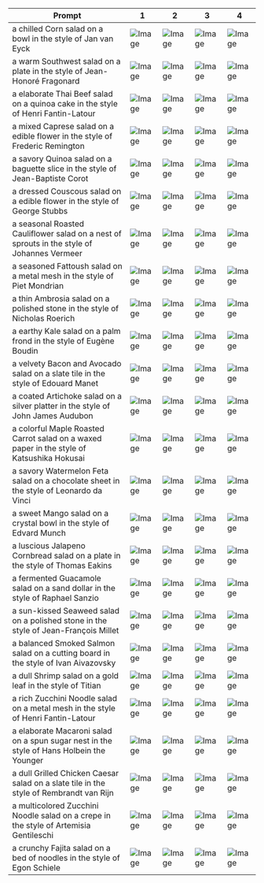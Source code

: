 | Prompt | 1 | 2 | 3 | 4 |
|-|-|-|-|-|
| a chilled Corn salad on a bowl in the style of Jan van Eyck | ![Image](https://salad-benchmark-public-assets.s3.us-east-2.amazonaws.com/sdxl/becf8c25-0191-4983-9877-9278f90e2fe0-0.jpg) | ![Image](https://salad-benchmark-public-assets.s3.us-east-2.amazonaws.com/sdxl/becf8c25-0191-4983-9877-9278f90e2fe0-1.jpg) | ![Image](https://salad-benchmark-public-assets.s3.us-east-2.amazonaws.com/sdxl/becf8c25-0191-4983-9877-9278f90e2fe0-2.jpg) | ![Image](https://salad-benchmark-public-assets.s3.us-east-2.amazonaws.com/sdxl/becf8c25-0191-4983-9877-9278f90e2fe0-3.jpg) |
| a warm Southwest salad on a plate in the style of Jean-Honoré Fragonard | ![Image](https://salad-benchmark-public-assets.s3.us-east-2.amazonaws.com/sdxl/de315f39-8311-491d-8d4a-96d2c02f41ff-0.jpg) | ![Image](https://salad-benchmark-public-assets.s3.us-east-2.amazonaws.com/sdxl/de315f39-8311-491d-8d4a-96d2c02f41ff-1.jpg) | ![Image](https://salad-benchmark-public-assets.s3.us-east-2.amazonaws.com/sdxl/de315f39-8311-491d-8d4a-96d2c02f41ff-2.jpg) | ![Image](https://salad-benchmark-public-assets.s3.us-east-2.amazonaws.com/sdxl/de315f39-8311-491d-8d4a-96d2c02f41ff-3.jpg) |
| a elaborate Thai Beef salad on a quinoa cake in the style of Henri Fantin-Latour | ![Image](https://salad-benchmark-public-assets.s3.us-east-2.amazonaws.com/sdxl/7265135d-c348-4bae-a91a-34ac42658da5-0.jpg) | ![Image](https://salad-benchmark-public-assets.s3.us-east-2.amazonaws.com/sdxl/7265135d-c348-4bae-a91a-34ac42658da5-1.jpg) | ![Image](https://salad-benchmark-public-assets.s3.us-east-2.amazonaws.com/sdxl/7265135d-c348-4bae-a91a-34ac42658da5-2.jpg) | ![Image](https://salad-benchmark-public-assets.s3.us-east-2.amazonaws.com/sdxl/7265135d-c348-4bae-a91a-34ac42658da5-3.jpg) |
| a mixed Caprese salad on a edible flower in the style of Frederic Remington | ![Image](https://salad-benchmark-public-assets.s3.us-east-2.amazonaws.com/sdxl/3e8b1eb0-06c1-4c70-832f-594c951a5955-0.jpg) | ![Image](https://salad-benchmark-public-assets.s3.us-east-2.amazonaws.com/sdxl/3e8b1eb0-06c1-4c70-832f-594c951a5955-1.jpg) | ![Image](https://salad-benchmark-public-assets.s3.us-east-2.amazonaws.com/sdxl/3e8b1eb0-06c1-4c70-832f-594c951a5955-2.jpg) | ![Image](https://salad-benchmark-public-assets.s3.us-east-2.amazonaws.com/sdxl/3e8b1eb0-06c1-4c70-832f-594c951a5955-3.jpg) |
| a savory Quinoa salad on a baguette slice in the style of Jean-Baptiste Corot | ![Image](https://salad-benchmark-public-assets.s3.us-east-2.amazonaws.com/sdxl/713b1fbc-582d-442c-9c6e-f8dd88f26882-0.jpg) | ![Image](https://salad-benchmark-public-assets.s3.us-east-2.amazonaws.com/sdxl/713b1fbc-582d-442c-9c6e-f8dd88f26882-1.jpg) | ![Image](https://salad-benchmark-public-assets.s3.us-east-2.amazonaws.com/sdxl/713b1fbc-582d-442c-9c6e-f8dd88f26882-2.jpg) | ![Image](https://salad-benchmark-public-assets.s3.us-east-2.amazonaws.com/sdxl/713b1fbc-582d-442c-9c6e-f8dd88f26882-3.jpg) |
| a dressed Couscous salad on a edible flower in the style of George Stubbs | ![Image](https://salad-benchmark-public-assets.s3.us-east-2.amazonaws.com/sdxl/002b3699-c390-4313-9a14-bab100163dc0-0.jpg) | ![Image](https://salad-benchmark-public-assets.s3.us-east-2.amazonaws.com/sdxl/002b3699-c390-4313-9a14-bab100163dc0-1.jpg) | ![Image](https://salad-benchmark-public-assets.s3.us-east-2.amazonaws.com/sdxl/002b3699-c390-4313-9a14-bab100163dc0-2.jpg) | ![Image](https://salad-benchmark-public-assets.s3.us-east-2.amazonaws.com/sdxl/002b3699-c390-4313-9a14-bab100163dc0-3.jpg) |
| a seasonal Roasted Cauliflower salad on a nest of sprouts in the style of Johannes Vermeer | ![Image](https://salad-benchmark-public-assets.s3.us-east-2.amazonaws.com/sdxl/06bf7c6e-e7c9-4b5d-a760-9e812c98d5a1-0.jpg) | ![Image](https://salad-benchmark-public-assets.s3.us-east-2.amazonaws.com/sdxl/06bf7c6e-e7c9-4b5d-a760-9e812c98d5a1-1.jpg) | ![Image](https://salad-benchmark-public-assets.s3.us-east-2.amazonaws.com/sdxl/06bf7c6e-e7c9-4b5d-a760-9e812c98d5a1-2.jpg) | ![Image](https://salad-benchmark-public-assets.s3.us-east-2.amazonaws.com/sdxl/06bf7c6e-e7c9-4b5d-a760-9e812c98d5a1-3.jpg) |
| a seasoned Fattoush salad on a metal mesh in the style of Piet Mondrian | ![Image](https://salad-benchmark-public-assets.s3.us-east-2.amazonaws.com/sdxl/f0c4c4f6-2725-4fee-9c89-93d51626ab52-0.jpg) | ![Image](https://salad-benchmark-public-assets.s3.us-east-2.amazonaws.com/sdxl/f0c4c4f6-2725-4fee-9c89-93d51626ab52-1.jpg) | ![Image](https://salad-benchmark-public-assets.s3.us-east-2.amazonaws.com/sdxl/f0c4c4f6-2725-4fee-9c89-93d51626ab52-2.jpg) | ![Image](https://salad-benchmark-public-assets.s3.us-east-2.amazonaws.com/sdxl/f0c4c4f6-2725-4fee-9c89-93d51626ab52-3.jpg) |
| a thin Ambrosia salad on a polished stone in the style of Nicholas Roerich | ![Image](https://salad-benchmark-public-assets.s3.us-east-2.amazonaws.com/sdxl/4a7ee71b-f2e1-4dbc-baa1-ce8c6bd4c513-0.jpg) | ![Image](https://salad-benchmark-public-assets.s3.us-east-2.amazonaws.com/sdxl/4a7ee71b-f2e1-4dbc-baa1-ce8c6bd4c513-1.jpg) | ![Image](https://salad-benchmark-public-assets.s3.us-east-2.amazonaws.com/sdxl/4a7ee71b-f2e1-4dbc-baa1-ce8c6bd4c513-2.jpg) | ![Image](https://salad-benchmark-public-assets.s3.us-east-2.amazonaws.com/sdxl/4a7ee71b-f2e1-4dbc-baa1-ce8c6bd4c513-3.jpg) |
| a earthy Kale salad on a palm frond in the style of Eugène Boudin | ![Image](https://salad-benchmark-public-assets.s3.us-east-2.amazonaws.com/sdxl/b7a86b21-3bf0-469f-92ba-819ef96e7a0b-0.jpg) | ![Image](https://salad-benchmark-public-assets.s3.us-east-2.amazonaws.com/sdxl/b7a86b21-3bf0-469f-92ba-819ef96e7a0b-1.jpg) | ![Image](https://salad-benchmark-public-assets.s3.us-east-2.amazonaws.com/sdxl/b7a86b21-3bf0-469f-92ba-819ef96e7a0b-2.jpg) | ![Image](https://salad-benchmark-public-assets.s3.us-east-2.amazonaws.com/sdxl/b7a86b21-3bf0-469f-92ba-819ef96e7a0b-3.jpg) |
| a velvety Bacon and Avocado salad on a slate tile in the style of Edouard Manet | ![Image](https://salad-benchmark-public-assets.s3.us-east-2.amazonaws.com/sdxl/00a6166f-691f-439b-a8cf-a4f68f4b96df-0.jpg) | ![Image](https://salad-benchmark-public-assets.s3.us-east-2.amazonaws.com/sdxl/00a6166f-691f-439b-a8cf-a4f68f4b96df-1.jpg) | ![Image](https://salad-benchmark-public-assets.s3.us-east-2.amazonaws.com/sdxl/00a6166f-691f-439b-a8cf-a4f68f4b96df-2.jpg) | ![Image](https://salad-benchmark-public-assets.s3.us-east-2.amazonaws.com/sdxl/00a6166f-691f-439b-a8cf-a4f68f4b96df-3.jpg) |
| a coated Artichoke salad on a silver platter in the style of John James Audubon | ![Image](https://salad-benchmark-public-assets.s3.us-east-2.amazonaws.com/sdxl/8644e663-42d3-4a40-aa28-a58bd20a61b3-0.jpg) | ![Image](https://salad-benchmark-public-assets.s3.us-east-2.amazonaws.com/sdxl/8644e663-42d3-4a40-aa28-a58bd20a61b3-1.jpg) | ![Image](https://salad-benchmark-public-assets.s3.us-east-2.amazonaws.com/sdxl/8644e663-42d3-4a40-aa28-a58bd20a61b3-2.jpg) | ![Image](https://salad-benchmark-public-assets.s3.us-east-2.amazonaws.com/sdxl/8644e663-42d3-4a40-aa28-a58bd20a61b3-3.jpg) |
| a colorful Maple Roasted Carrot salad on a waxed paper in the style of Katsushika Hokusai | ![Image](https://salad-benchmark-public-assets.s3.us-east-2.amazonaws.com/sdxl/4c40253a-cc94-42f3-b65d-94e730f891fa-0.jpg) | ![Image](https://salad-benchmark-public-assets.s3.us-east-2.amazonaws.com/sdxl/4c40253a-cc94-42f3-b65d-94e730f891fa-1.jpg) | ![Image](https://salad-benchmark-public-assets.s3.us-east-2.amazonaws.com/sdxl/4c40253a-cc94-42f3-b65d-94e730f891fa-2.jpg) | ![Image](https://salad-benchmark-public-assets.s3.us-east-2.amazonaws.com/sdxl/4c40253a-cc94-42f3-b65d-94e730f891fa-3.jpg) |
| a savory Watermelon Feta salad on a chocolate sheet in the style of Leonardo da Vinci | ![Image](https://salad-benchmark-public-assets.s3.us-east-2.amazonaws.com/sdxl/617b1f7f-c1f6-45bd-b55d-92a17aab0913-0.jpg) | ![Image](https://salad-benchmark-public-assets.s3.us-east-2.amazonaws.com/sdxl/617b1f7f-c1f6-45bd-b55d-92a17aab0913-1.jpg) | ![Image](https://salad-benchmark-public-assets.s3.us-east-2.amazonaws.com/sdxl/617b1f7f-c1f6-45bd-b55d-92a17aab0913-2.jpg) | ![Image](https://salad-benchmark-public-assets.s3.us-east-2.amazonaws.com/sdxl/617b1f7f-c1f6-45bd-b55d-92a17aab0913-3.jpg) |
| a sweet Mango salad on a crystal bowl in the style of Edvard Munch | ![Image](https://salad-benchmark-public-assets.s3.us-east-2.amazonaws.com/sdxl/b70321cd-8c06-43b9-91af-25010c0c38f8-0.jpg) | ![Image](https://salad-benchmark-public-assets.s3.us-east-2.amazonaws.com/sdxl/b70321cd-8c06-43b9-91af-25010c0c38f8-1.jpg) | ![Image](https://salad-benchmark-public-assets.s3.us-east-2.amazonaws.com/sdxl/b70321cd-8c06-43b9-91af-25010c0c38f8-2.jpg) | ![Image](https://salad-benchmark-public-assets.s3.us-east-2.amazonaws.com/sdxl/b70321cd-8c06-43b9-91af-25010c0c38f8-3.jpg) |
| a luscious Jalapeno Cornbread salad on a plate in the style of Thomas Eakins | ![Image](https://salad-benchmark-public-assets.s3.us-east-2.amazonaws.com/sdxl/2702629d-367a-4314-8d25-2588a3def884-0.jpg) | ![Image](https://salad-benchmark-public-assets.s3.us-east-2.amazonaws.com/sdxl/2702629d-367a-4314-8d25-2588a3def884-1.jpg) | ![Image](https://salad-benchmark-public-assets.s3.us-east-2.amazonaws.com/sdxl/2702629d-367a-4314-8d25-2588a3def884-2.jpg) | ![Image](https://salad-benchmark-public-assets.s3.us-east-2.amazonaws.com/sdxl/2702629d-367a-4314-8d25-2588a3def884-3.jpg) |
| a fermented Guacamole salad on a sand dollar in the style of Raphael Sanzio | ![Image](https://salad-benchmark-public-assets.s3.us-east-2.amazonaws.com/sdxl/7e00bb49-5f59-457d-b5be-b6cb98c6c538-0.jpg) | ![Image](https://salad-benchmark-public-assets.s3.us-east-2.amazonaws.com/sdxl/7e00bb49-5f59-457d-b5be-b6cb98c6c538-1.jpg) | ![Image](https://salad-benchmark-public-assets.s3.us-east-2.amazonaws.com/sdxl/7e00bb49-5f59-457d-b5be-b6cb98c6c538-2.jpg) | ![Image](https://salad-benchmark-public-assets.s3.us-east-2.amazonaws.com/sdxl/7e00bb49-5f59-457d-b5be-b6cb98c6c538-3.jpg) |
| a sun-kissed Seaweed salad on a polished stone in the style of Jean-François Millet | ![Image](https://salad-benchmark-public-assets.s3.us-east-2.amazonaws.com/sdxl/2a1e1e8f-a9e1-4c66-86ab-04776ece86c9-0.jpg) | ![Image](https://salad-benchmark-public-assets.s3.us-east-2.amazonaws.com/sdxl/2a1e1e8f-a9e1-4c66-86ab-04776ece86c9-1.jpg) | ![Image](https://salad-benchmark-public-assets.s3.us-east-2.amazonaws.com/sdxl/2a1e1e8f-a9e1-4c66-86ab-04776ece86c9-2.jpg) | ![Image](https://salad-benchmark-public-assets.s3.us-east-2.amazonaws.com/sdxl/2a1e1e8f-a9e1-4c66-86ab-04776ece86c9-3.jpg) |
| a balanced Smoked Salmon salad on a cutting board in the style of Ivan Aivazovsky | ![Image](https://salad-benchmark-public-assets.s3.us-east-2.amazonaws.com/sdxl/0dabfac7-3140-4f2d-9c74-9a7e73e5533c-0.jpg) | ![Image](https://salad-benchmark-public-assets.s3.us-east-2.amazonaws.com/sdxl/0dabfac7-3140-4f2d-9c74-9a7e73e5533c-1.jpg) | ![Image](https://salad-benchmark-public-assets.s3.us-east-2.amazonaws.com/sdxl/0dabfac7-3140-4f2d-9c74-9a7e73e5533c-2.jpg) | ![Image](https://salad-benchmark-public-assets.s3.us-east-2.amazonaws.com/sdxl/0dabfac7-3140-4f2d-9c74-9a7e73e5533c-3.jpg) |
| a dull Shrimp salad on a gold leaf in the style of Titian | ![Image](https://salad-benchmark-public-assets.s3.us-east-2.amazonaws.com/sdxl/c9155336-50be-42e7-98d6-9d2b46ee2758-0.jpg) | ![Image](https://salad-benchmark-public-assets.s3.us-east-2.amazonaws.com/sdxl/c9155336-50be-42e7-98d6-9d2b46ee2758-1.jpg) | ![Image](https://salad-benchmark-public-assets.s3.us-east-2.amazonaws.com/sdxl/c9155336-50be-42e7-98d6-9d2b46ee2758-2.jpg) | ![Image](https://salad-benchmark-public-assets.s3.us-east-2.amazonaws.com/sdxl/c9155336-50be-42e7-98d6-9d2b46ee2758-3.jpg) |
| a rich Zucchini Noodle salad on a metal mesh in the style of Henri Fantin-Latour | ![Image](https://salad-benchmark-public-assets.s3.us-east-2.amazonaws.com/sdxl/5239aef8-4683-45d5-9c70-f2cea2dace45-0.jpg) | ![Image](https://salad-benchmark-public-assets.s3.us-east-2.amazonaws.com/sdxl/5239aef8-4683-45d5-9c70-f2cea2dace45-1.jpg) | ![Image](https://salad-benchmark-public-assets.s3.us-east-2.amazonaws.com/sdxl/5239aef8-4683-45d5-9c70-f2cea2dace45-2.jpg) | ![Image](https://salad-benchmark-public-assets.s3.us-east-2.amazonaws.com/sdxl/5239aef8-4683-45d5-9c70-f2cea2dace45-3.jpg) |
| a elaborate Macaroni salad on a spun sugar nest in the style of Hans Holbein the Younger | ![Image](https://salad-benchmark-public-assets.s3.us-east-2.amazonaws.com/sdxl/d01b86f9-fe31-45f0-97f6-4bbf1f293ac1-0.jpg) | ![Image](https://salad-benchmark-public-assets.s3.us-east-2.amazonaws.com/sdxl/d01b86f9-fe31-45f0-97f6-4bbf1f293ac1-1.jpg) | ![Image](https://salad-benchmark-public-assets.s3.us-east-2.amazonaws.com/sdxl/d01b86f9-fe31-45f0-97f6-4bbf1f293ac1-2.jpg) | ![Image](https://salad-benchmark-public-assets.s3.us-east-2.amazonaws.com/sdxl/d01b86f9-fe31-45f0-97f6-4bbf1f293ac1-3.jpg) |
| a dull Grilled Chicken Caesar salad on a slate tile in the style of Rembrandt van Rijn | ![Image](https://salad-benchmark-public-assets.s3.us-east-2.amazonaws.com/sdxl/432ef220-4f0d-498f-b83e-3e684f6b35da-0.jpg) | ![Image](https://salad-benchmark-public-assets.s3.us-east-2.amazonaws.com/sdxl/432ef220-4f0d-498f-b83e-3e684f6b35da-1.jpg) | ![Image](https://salad-benchmark-public-assets.s3.us-east-2.amazonaws.com/sdxl/432ef220-4f0d-498f-b83e-3e684f6b35da-2.jpg) | ![Image](https://salad-benchmark-public-assets.s3.us-east-2.amazonaws.com/sdxl/432ef220-4f0d-498f-b83e-3e684f6b35da-3.jpg) |
| a multicolored Zucchini Noodle salad on a crepe in the style of Artemisia Gentileschi | ![Image](https://salad-benchmark-public-assets.s3.us-east-2.amazonaws.com/sdxl/2fdbe10c-5e4b-4277-98af-536ea97fa255-0.jpg) | ![Image](https://salad-benchmark-public-assets.s3.us-east-2.amazonaws.com/sdxl/2fdbe10c-5e4b-4277-98af-536ea97fa255-1.jpg) | ![Image](https://salad-benchmark-public-assets.s3.us-east-2.amazonaws.com/sdxl/2fdbe10c-5e4b-4277-98af-536ea97fa255-2.jpg) | ![Image](https://salad-benchmark-public-assets.s3.us-east-2.amazonaws.com/sdxl/2fdbe10c-5e4b-4277-98af-536ea97fa255-3.jpg) |
| a crunchy Fajita salad on a bed of noodles in the style of Egon Schiele | ![Image](https://salad-benchmark-public-assets.s3.us-east-2.amazonaws.com/sdxl/a6bdafe9-b02d-4891-9fd8-2056939b17c0-0.jpg) | ![Image](https://salad-benchmark-public-assets.s3.us-east-2.amazonaws.com/sdxl/a6bdafe9-b02d-4891-9fd8-2056939b17c0-1.jpg) | ![Image](https://salad-benchmark-public-assets.s3.us-east-2.amazonaws.com/sdxl/a6bdafe9-b02d-4891-9fd8-2056939b17c0-2.jpg) | ![Image](https://salad-benchmark-public-assets.s3.us-east-2.amazonaws.com/sdxl/a6bdafe9-b02d-4891-9fd8-2056939b17c0-3.jpg) |

